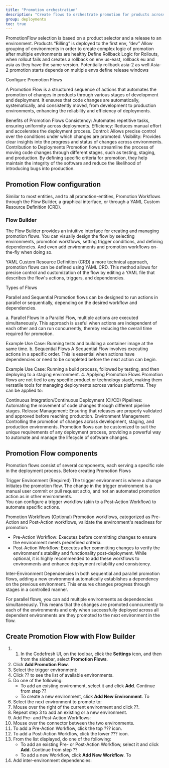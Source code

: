 ```yaml
---
title: "Promotion orchestration"
description: "Create flows to orchestrate promotion for products across environments"
group: deployments
toc: true
---
```





PromotionFlow selection is based on a product selector and a release to an environment.
Products “Billing” is deployed to the first env, “dev”
Allow grouping of environments in order to create complex logic of promotion after multiple environments are healthy
Define Rollback Logic for Rollouts, when rollout fails and creates a rollback on env us-east, rollback eu and asia as they have the same version. Potentially rollback asia-2 as well
Asia-2 promotion starts depends on multiple envs
define release windows






Configure Promotion Flows


A Promotion Flow is a structured sequence of actions that automates the promotion of changes in products through various stages of development and deployment. It ensures that code changes are automatically, systematically, and consistently moved, from development to production environments, enhancing the reliability and efficiency of deployments.

Benefits of Promotion Flows
Consistency: Automates repetitive tasks, ensuring uniformity across deployments.
Efficiency: Reduces manual effort and accelerates the deployment process.
Control: Allows precise control over the conditions under which changes are promoted.
Visibility: Provides clear insights into the progress and status of changes across environments.
Contribution to Deployments
Promotion flows streamline the process of moving code changes through different stages, such as testing, staging, and production. By defining specific criteria for promotion, they help maintain the integrity of the software and reduce the likelihood of introducing bugs into production.

## Promotion Flow configuration
Similar to most entities, and to all promotion-entities, Promotion Workflows through the Flow Builder, a graphical interface, or through a YAML Custom Resource Definition (CRD).

### Flow Builder 
The Flow Builder provides an intuitive interface for creating and managing promotion flows. 
You can visually design the flow by selecting environments, promotion workflows, setting trigger conditions, and defining dependencies. And even add environments and promotion workflows on-the-fly when doing so. 


YAML Custom Resource Definition (CRD)
 a more technical approach, promotion flows can be defined using YAML CRD. This method allows for precise control and customization of the flow by editing a YAML file that describes the flow's actions, triggers, and dependencies.







Types of Flows

 Parallel and Sequential
Promotion flows can be designed to run actions in parallel or sequentially, depending on the desired workflow and dependencies.

a. Parallel Flows
In a Parallel Flow, multiple actions are executed simultaneously. This approach is useful when actions are independent of each other and can run concurrently, thereby reducing the overall time required for promotion.

Example Use Case: Running tests and building a container image at the same time.
b. Sequential Flows
A Sequential Flow involves executing actions in a specific order. This is essential when actions have dependencies or need to be completed before the next action can begin.

Example Use Case: Running a build process, followed by testing, and then deploying to a staging environment.
4. Applying Promotion Flows
Promotion flows are not tied to any specific product or technology stack, making them versatile tools for managing deployments across various platforms. They can be applied to:

Continuous Integration/Continuous Deployment (CI/CD) Pipelines: Automating the movement of code changes through different pipeline stages.
Release Management: Ensuring that releases are properly validated and approved before reaching production.
Environment Management: Controlling the promotion of changes across development, staging, and production environments.
Promotion flows can be customized to suit the unique requirements of any deployment process, providing a powerful way to automate and manage the lifecycle of software changes.

## Promotion Flow components

Promotion flows consist of several components, each serving a specific role in the deployment process.
Before creating Promotion Flows

Trigger Environment (Required)
The trigger environment is where a change initiates the promotion flow. The change in the trigger environment is a manual user commit or pull request actio, and not an automated promotion action as in other environments.  
You can configure a trigger workflow (akin to a Post-Action Workflow) to automate specific actions.

Promotion Workflows (Optional)
Promotion workflows, categorized as Pre-Action and Post-Action workflows, validate the environment's readiness for promotion:
* Pre-Action Workflow: Executes before committing changes to ensure the environment meets predefined criteria.
* Post-Action Workflow: Executes after committing changes to verify the environment's stability and functionality post-deployment.
While optional, it is highly recommended to add these workflows to environments and enhance deployment reliability and consistency.

Inter-Environment Dependencies
In both sequential and parallel promotion flows, adding a new environment automatically establishes a dependency on the previous environment. This ensures changes progress through stages in a controlled manner.

For parallel flows, you can add multiple environments as dependencies simultaneously. This means that the changes are promoted conncurrently to each of the environments and only when successfully deployed across all dependent environments are they promoted to the next environment in the flow. 





## Create Promotion Flow with Flow Builder


1. 1. In the Codefresh UI, on the toolbar, click the **Settings** icon, and then from the sidebar, select **Promotion Flows**. 
1. Click **Add Promotion Flow**.
1. Select the trigger environment:
  1. Click ?? to see the list of available environments.
  1. Do one of the following:
      * To add an existing environment, select it and click **Add**. Continue from step ??
      * To create a new environment, click **Add New Environment**. To
1. Select the next environment to promote to:
  1. Mouse over the right of the current environment and click ??.
  1. Repeat step 3 to add an existing or a new environment.    
1. Add Pre- and Post-Action Workflows:
  1. Mouse over the connector between the two environments.
  1. To add a Pre-Action Workflow, click the top ??? icon.
  1. To add a Post-Action Workflow, click the lower ??? icon.
  1. From the list displayed, do one of the following:
      * To add an existing Pre- or Post-Action Workflow, select it and click **Add**. Continue from step ??
      * To add a new Workflow, click **Add New Workflow**. To
1. Add inter-environment dependencies: 
